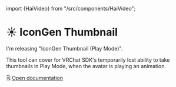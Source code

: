 ﻿import {HaiVideo} from "/src/components/HaiVideo";

# ☀️ IconGen Thumbnail

I'm releasing "IconGen Thumbnail (Play Mode)".

This tool can cover for VRChat SDK's temporarily lost ability to take thumbnails in Play Mode, when the avatar is playing an animation.

🗒️ [Open documentation](/docs/products/icon-gen#capture-thumbnails-for-vrchat-in-play-mode')

<HaiVideo src="./img/2023-09-12-p0-thumb-trim-f.mp4"></HaiVideo>
